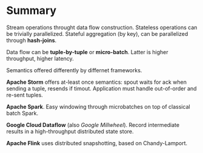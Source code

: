 # Summary

Stream operations throught data flow construction. Stateless operations can be trivially parallelized. Stateful aggregation (by key), can be parallelized through **hash-joins**.

Data flow can be **tuple-by-tuple** or **micro-batch**. Latter is higher throughput, higher latency.

Semantics offered differently by differnet frameworks.

**Apache Storm** offers at-least once semantics: spout waits for ack when sending a tuple, resends if timout. Application must handle out-of-order and re-sent tuples.

**Apache Spark**. Easy windowing through microbatches on top of classical batch Spark.

**Google Cloud Dataflow** (also _Google Millwheel_). Record intermediate results in a high-throughput distributed state store.

**Apache Flink** uses distributed snapshotting, based on Chandy-Lamport.
